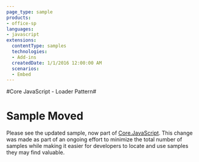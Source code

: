 ```yaml
---
page_type: sample
products:
- office-sp
languages:
- javascript
extensions:
  contentType: samples
  technologies:
  - Add-ins
  createdDate: 1/1/2016 12:00:00 AM
  scenarios:
  - Embed
---
```

#Core JavaScript - Loader Pattern#

# Sample Moved #
Please see the updated sample, now part of [Core.JavaScript](https://github.com/OfficeDev/PnP/blob/master/Samples/Core.JavaScript). This change was made as part of an ongoing effort to minimize the total number of samples while making it easier for developers to locate and use samples they may find valuable. 
